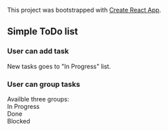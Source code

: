 This project was bootstrapped with [Create React App](https://github.com/facebook/create-react-app).

## Simple ToDo list

### User can add task

New tasks goes to "In Progress" list.<br />

### User can group tasks

Availble three groups:<br />
In Progress<br />
Done<br />
Blocked<br />
